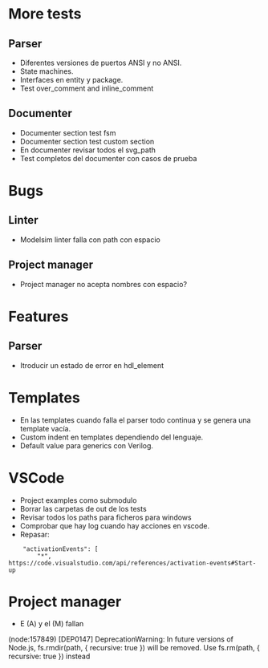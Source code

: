 # More tests

## Parser

-   Diferentes versiones de puertos ANSI y no ANSI.
-   State machines.
-   Interfaces en entity y package.
-   Test over_comment and inline_comment

## Documenter

-   Documenter section test fsm
-   Documenter section test custom section
-   En documenter revisar todos el svg_path
-   Test completos del documenter con casos de prueba

# Bugs


## Linter

-   Modelsim linter falla con path con espacio

## Project manager

-   Project manager no acepta nombres con espacio?

# Features

## Parser

-   Itroducir un estado de error en hdl_element

# Templates

-   En las templates cuando falla el parser todo continua y se genera una template vacía.
-   Custom indent en templates dependiendo del lenguaje.
-   Default value para generics con Verilog.

# VSCode

-   Project examples como submodulo
-   Borrar las carpetas de out de los tests
-   Revisar todos los paths para ficheros para windows
-   Comprobar que hay log cuando hay acciones en vscode.
-   Repasar:

```
    "activationEvents": [
        "*",
https://code.visualstudio.com/api/references/activation-events#Start-up
```


# Project manager

-   E (A) y el (M) fallan

(node:157849) [DEP0147] DeprecationWarning: In future versions of Node.js, fs.rmdir(path, { recursive: true }) will be removed. Use fs.rm(path, { recursive: true }) instead
